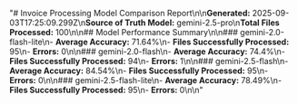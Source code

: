"# Invoice Processing Model Comparison Report\n\n**Generated:** 2025-09-03T17:25:09.299Z\n**Source of Truth Model:** gemini-2.5-pro\n**Total Files Processed:** 100\n\n## Model Performance Summary\n\n### gemini-2.0-flash-lite\n- **Average Accuracy:** 71.64%\n- **Files Successfully Processed:** 95\n- **Errors:** 0\n\n### gemini-2.0-flash\n- **Average Accuracy:** 74.4%\n- **Files Successfully Processed:** 94\n- **Errors:** 1\n\n### gemini-2.5-flash\n- **Average Accuracy:** 84.54%\n- **Files Successfully Processed:** 95\n- **Errors:** 0\n\n### gemini-2.5-flash-lite\n- **Average Accuracy:** 78.49%\n- **Files Successfully Processed:** 95\n- **Errors:** 0\n\n"